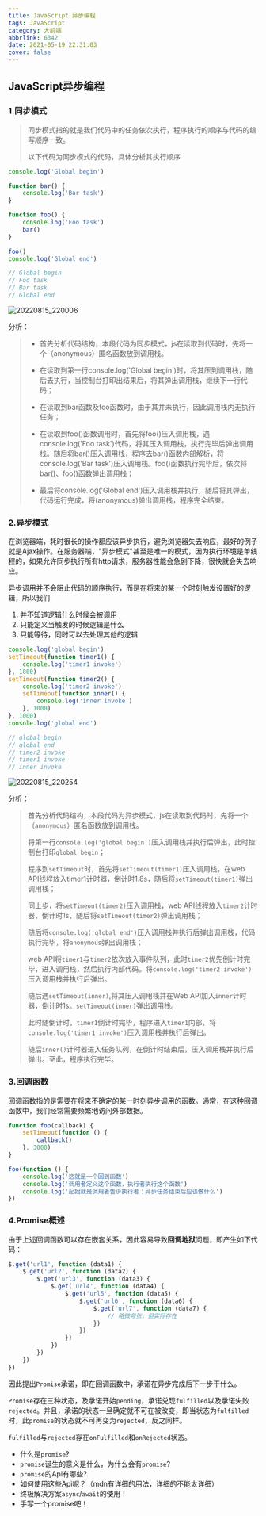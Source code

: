 ```yaml
---
title: JavaScript 异步编程
tags: JavaScript
category: 大前端
abbrlink: 6342
date: 2021-05-19 22:31:03
cover: false
---
```


## JavaScript异步编程

### 1.同步模式

> 同步模式指的就是我们代码中的任务依次执行，程序执行的顺序与代码的编写顺序一致。
>
> 以下代码为同步模式的代码，具体分析其执行顺序

```js
console.log('Global begin')

function bar() {
    console.log('Bar task')
}

function foo() {
    console.log('Foo task')
    bar()
}

foo()
console.log('Global end')

// Global begin
// Foo task
// Bar task
// Global end
```

![20220815_220006](https://gitee.com/coder5leo/markdown-picture-bed/raw/master/img/202208152208328.gif)

分析：

> - 首先分析代码结构，本段代码为同步模式，js在读取到代码时，先将一个（anonymous）匿名函数放到调用栈。
>
> - 在读取到第一行console.log('Global begin')时，将其压到调用栈，随后去执行，当控制台打印出结果后，将其弹出调用栈，继续下一行代码；
>
> - 在读取到bar函数及foo函数时，由于其并未执行，因此调用栈内无执行任务；
> - 在读取到foo()函数调用时，首先将foo()压入调用栈，遇console.log('Foo task')代码，将其压入调用栈，执行完毕后弹出调用栈。随后将bar()压入调用栈，程序去bar()函数内部解析，将console.log('Bar task')压入调用栈。foo()函数执行完毕后，依次将bar()、foo()函数弹出调用栈；
> - 最后将console.log('Global end')压入调用栈并执行，随后将其弹出，代码运行完成，将(anonymous)弹出调用栈，程序完全结束。

### 2.异步模式

在浏览器端，耗时很长的操作都应该异步执行，避免浏览器失去响应，最好的例子就是Ajax操作。在服务器端，"异步模式"甚至是唯一的模式，因为执行环境是单线程的，如果允许同步执行所有http请求，服务器性能会急剧下降，很快就会失去响应。

异步调用并不会阻止代码的顺序执行，而是在将来的某一个时刻触发设置好的逻辑，所以我们

1. 并不知道逻辑什么时候会被调用
2. 只能定义当触发的时候逻辑是什么
3. 只能等待，同时可以去处理其他的逻辑

```js
console.log('global begin')
setTimeout(function timer1() {
    console.log('timer1 invoke')
}, 1800)
setTimeout(function timer2() {
    console.log('timer2 invoke')
    setTimeout(function inner() {
        console.log('inner invoke')
    }, 1000)
}, 1000)
console.log('global end')

// global begin
// global end
// timer2 invoke
// timer1 invoke
// inner invoke
```

![20220815_220254](https://gitee.com/coder5leo/markdown-picture-bed/raw/master/img/202208152208762.gif)

分析：

> 首先分析代码结构，本段代码为异步模式，js在读取到代码时，先将一个（`anonymous`）匿名函数放到调用栈。
>
> 将第一行`console.log('global begin')`压入调用栈并执行后弹出，此时控制台打印`global begin`；
>
> 程序到`setTimeout`时，首先将`setTimeout(timer1)`压入调用栈，在web API线程放入timer1计时器，倒计时1.8s，随后将`setTimeout(timer1)`弹出调用栈；
>
> 同上步，将`setTimeout(timer2)`压入调用栈，web API线程放入`timer2`计时器，倒计时1s，随后将`setTimeout(timer2)`弹出调用栈；
>
> 随后将`console.log('global end')`压入调用栈并执行后弹出调用栈，代码执行完毕，将`anonymous`弹出调用栈；
>
> web API将`timer1`与`timer2`依次放入事件队列，此时`timer2`优先倒计时完毕，进入调用栈，然后执行内部代码。将`console.log('timer2 invoke')`压入调用栈并执行后弹出。
>
> 随后遇`setTimeout(inner)`,将其压入调用栈并在Web API加入`inner`计时器，倒计时1s。`setTimeout(inner)`弹出调用栈。
>
> 此时随倒计时，`timer1`倒计时完毕，程序进入`timer1`内部，将`console.log('timer1 invoke')`压入调用栈并执行后弹出。
>
> 随后`inner()`计时器进入任务队列，在倒计时结束后，压入调用栈并执行后弹出。至此，程序执行完毕。

### 3.回调函数

回调函数指的是需要在将来不确定的某一时刻异步调用的函数。通常，在这种回调函数中，我们经常需要频繁地访问外部数据。

```js
function foo(callback) {
    setTimeout(function () {
        callback()
    }, 3000)
}

foo(function () {
    console.log('这就是一个回到函数')
    console.log('调用者定义这个函数，执行者执行这个函数')
    console.log('起始就是调用者告诉执行者：异步任务结束后应该做什么')
})
```

### 4.Promise概述

由于上述回调函数可以存在嵌套关系，因此容易导致**回调地狱**问题，即产生如下代码：

```js
$.get('url1', function (data1) {
    $.get('url2', function (data2) {
        $.get('url3', function (data3) {
            $.get('url4', function (data4) {
                $.get('url5', function (data5) {
                    $.get('url6', function (data6) {
                        $.get('url7', function (data7) {
                            // 略微夸张，但实际存在
                        })
                    })
                })
            })
        })
    })
})
```

因此提出`Promise`承诺，即在回调函数中，承诺在异步完成后下一步干什么。

`Promise`存在三种状态，及承诺开始`pending`，承诺兑现`fulfilled`以及承诺失败`rejected`。并且，承诺的状态一旦确定就不可在被改变，即当状态为`fulfilled`时，此`promise`的状态就不可再变为`rejected`，反之同样。

`fulfilled`与`rejected`存在`onFulfilled`和`onRejected`状态。

- 什么是`promise`?
- `promise`诞生的意义是什么，为什么会有`promise`?
- `promise`的Api有哪些?
- 如何使用这些Api呢？（mdn有详细的用法，详细的不能太详细）
- 终极解决方案`async`/`await`的使用！
- 手写一个promise吧！